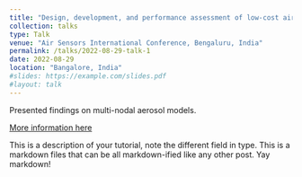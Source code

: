 ```yaml
---
title: "Design, development, and performance assessment of low-cost air quality monitors"
collection: talks
type: Talk
venue: "Air Sensors International Conference, Bengaluru, India"
permalink: /talks/2022-08-29-talk-1
date: 2022-08-29
location: "Bangalore, India"
#slides: https://example.com/slides.pdf
#layout: talk
---
```


Presented findings on multi-nodal aerosol models.

[More information here](http://exampleurl.com)

This is a description of your tutorial, note the different field in type. This is a markdown files that can be all markdown-ified like any other post. Yay markdown!
